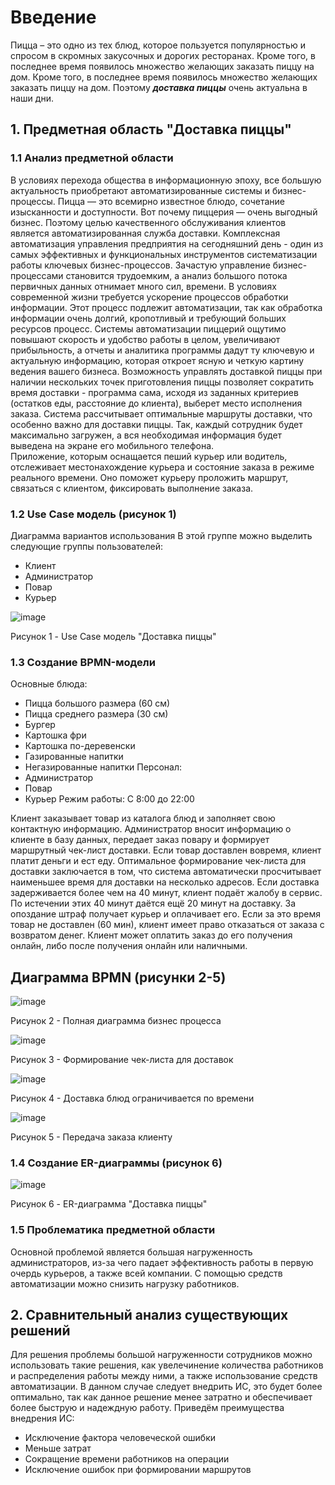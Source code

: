# Введение 
Пицца – это одно из тех блюд, которое пользуется популярностью и спросом в скромных закусочных и дорогих ресторанах. Кроме того, в последнее время появилось множество желающих заказать пиццу на дом. Кроме того, в последнее время появилось множество желающих заказать пиццу на дом. Поэтому ___доставка пиццы___ очень актуальна в наши дни.
## 1. Предметная область "Доставка пиццы"

### 1.1 Анализ предметной области
В условиях перехода общества в информационную эпоху, все большую актуальность приобретают автоматизированные системы и бизнес-процессы. Пицца — это всемирно известное блюдо, сочетание изысканности и доступности. Вот почему пиццерия — очень выгодный бизнес. Поэтому целью качественного обслуживания клиентов является автоматизированная служба доставки.
Комплексная автоматизация управления предприятия на сегодняшний день - один из самых эффективных и функциональных инструментов систематизации работы ключевых бизнес-процессов. Зачастую управление бизнес-процессами становится трудоемким, а анализ большого потока первичных данных отнимает много сил, времени.
В условиях современной жизни требуется ускорение процессов обработки информации. Этот процесс подлежит автоматизации, так как обработка информации очень долгий, кропотливый и требующий больших ресурсов процесс.
Системы автоматизации пиццерий ощутимо повышают скорость и удобство работы в целом, увеличивают прибыльность, а отчеты и аналитика программы дадут ту ключевую и актуальную информацию, которая откроет ясную и четкую картину ведения вашего бизнеса. 
Возможность управлять доставкой пиццы при наличии нескольких точек приготовления пиццы позволяет сократить время доставки - программа сама, исходя из заданных критериев (остатков еды, расстояние до клиента), выберет место исполнения заказа. 
Система рассчитывает оптимальные маршруты доставки, что особенно важно для доставки пиццы. Так, каждый сотрудник будет максимально загружен, а вся необходимая информация будет выведена на экране его мобильного телефона.  
Приложение, которым оснащается пеший курьер или водитель, отслеживает местонахождение курьера и состояние заказа в режиме реального времени. Оно поможет курьеру проложить маршрут, связаться с клиентом, фиксировать выполнение заказа. 

### 1.2 Use Case модель (рисунок 1)
Диаграмма вариантов использования
В этой группе можно выделить следующие группы пользователей:
- Клиент
- Администратор 
- Повар
- Курьер

![image](https://user-images.githubusercontent.com/68990296/201193054-624edb76-b9d8-44a1-a3e0-c996ef388a0a.png)

Рисунок 1 - Use Case модель "Доставка пиццы"
 
### 1.3 Создание BPMN-модели 
Основные блюда:
-	Пицца большого размера (60 см)
-	Пицца среднего размера (30 см)
-	Бургер
-	Картошка фри
-	Картошка по-деревенски
-	Газированные напитки
-	Негазированные напитки
Персонал:
-	Администратор
-	Повар
-	Курьер
Режим работы:
С 8:00 до 22:00

Клиент заказывает товар из каталога блюд и заполняет свою контактную информацию. Администратор вносит информацию о клиенте в базу данных, передает заказ повару и формирует маршрутный чек-лист доставки. Если товар доставлен вовремя, клиент платит деньги и ест еду.
Оптимальное формирование чек-листа для доставки заключается в том, что система автоматически просчитывает наименьшее время для доставки на несколько адресов.
Если доставка задерживается более чем на 40 минут, клиент подаёт жалобу в сервис. По истечении этих 40 минут даётся ещё 20 минут на доставку.
За опоздание штраф получает курьер и оплачивает его. 
Если за это время товар не доставлен (60 мин), клиент имеет право отказаться от заказа с возвратом денег.
Клиент может оплатить заказ до его получения онлайн, либо после получения онлайн или наличными.

## Диаграмма BPMN (рисунки 2-5)
 ![image](https://user-images.githubusercontent.com/68990296/193074428-b91e0a04-ffd2-4a56-a17f-b04a93723b3b.png)
 
 Рисунок 2 - Полная диаграмма бизнес процесса

 ![image](https://user-images.githubusercontent.com/68990296/193074467-57c0f7f9-e358-4973-bcd3-f86cb8ea440d.png)
 
 Рисунок 3 - Формирование чек-листа для доставок

 ![image](https://user-images.githubusercontent.com/68990296/193074520-1066dccc-135c-411c-851f-83e0004ca7ac.png)
 
 Рисунок 4 - Доставка блюд ограничивается по времени

 ![image](https://user-images.githubusercontent.com/68990296/193074574-eee1f3bc-4a60-41cb-aa6b-64b418912a52.png)
 
 Рисунок 5 - Передача заказа клиенту



### 1.4 Создание ER-диаграммы (рисунок 6)
![image](https://user-images.githubusercontent.com/68990296/200371669-9f75ac0f-9582-42d1-8524-d3b7db8e110b.png)

Рисунок 6 - ER-диаграмма "Доставка пиццы"

### 1.5 Проблематика предметной области
Основной проблемой является большая нагруженность администраторов, из-за чего падает эффективность работы в первую очердь курьеров, а также всей компании. С помощью средств автоматизации можно снизить нагрузку работников. 


## 2. Сравнительный анализ существующих решений
Для решения проблемы большой нагруженности сотрудников можно использовать такие решения, как увелечинение количества работников и распределения работы между ними, а также использование средств автоматизации. В данном случае следует внедрить ИС, это будет более оптимально, так как данное решение менее затратно и обеспечивает более быструю и надеждную работу. Приведём преимущества внедрения ИС:
- Исключение фактора человеческой ошибки
- Меньше затрат
- Сокращение времени работников на операции
- Исключение ошибок при формировании маршрутов
 
